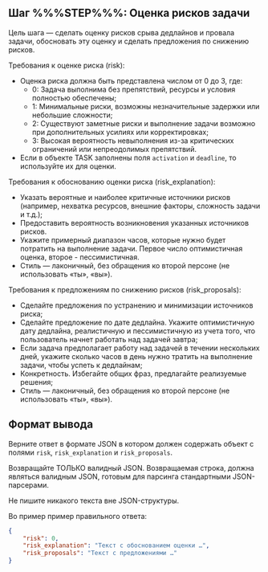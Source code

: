 
## Шаг %%%STEP%%%: Оценка рисков задачи

Цель шага — сделать оценку рисков срыва дедлайнов и провала задачи, обосновать эту оценку и сделать предложения по снижению рисков.

Требования к оценке риска (risk):
- Оценка риска должна быть представлена числом от 0 до 3, где:
    - 0: Задача выполнима без препятствий, ресурсы и условия полностью обеспечены;
    - 1: Минимальные риски, возможны незначительные задержки или небольшие сложности;
    - 2: Существуют заметные риски и выполнение задачи возможно при дополнительных усилиях или корректировках;
    - 3: Высокая вероятность невыполнения из-за критических ограничений или непреодолимых препятствий.
- Если в объекте TASK заполнены поля `activation` и `deadline`, то используйте их для оценки.

Требования к обоснованию оценки риска (risk_explanation):
- Указать вероятные и наиболее критичные источники рисков (например, нехватка ресурсов, внешние факторы, сложность задачи и т.д.);
- Предоставить вероятность возникновения указанных источников рисков.
- Укажите примерный диапазон часов, которые нужно будет потратить на выполнение задачи. Первое число оптимистичная оценка, второе - пессимистичная.
- Стиль — лаконичный, без обращения ко второй персоне (не использовать «ты», «вы»).

Требования к предложениям по снижению рисков (risk_proposals):
- Сделайте предложения по устранению и минимизации источников риска;
- Сделайте предложение по дате дедлайна. Укажите оптимистичную дату дедлайна, реалистичную и пессимистичную из учета того, что пользователь начнет работать над задачей завтра;
- Если задача предполагает работу над задачей в течении нескольких дней, укажите сколько часов в день нужно тратить на выполнение задачи, чтобы успеть к дедлайнам;
- Конкретность. Избегайте общих фраз, предлагайте реализуемые решения;
- Стиль — лаконичный, без обращения ко второй персоне (не использовать «ты», «вы»).

## Формат вывода

Верните ответ в формате JSON в котором должен содержать объект с полями `risk`, `risk_explanation` и `risk_proposals`.

Возвращайте ТОЛЬКО валидный JSON. Возвращаемая строка, должна являться валидным JSON, готовым для парсинга стандартными JSON-парсерами.

Не пишите никакого текста вне JSON-структуры.

Во пример пример правильного ответа:
```json
{
    "risk": 0,
    "risk_explanation": "Текст с обоснованием оценки …",
    "risk_proposals": "Текст с предложениями …"
}
```